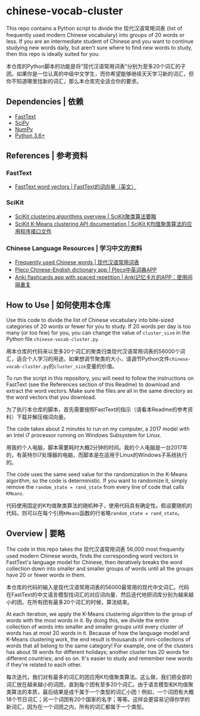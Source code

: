 # chinese-vocab-cluster
This repo contains a Python script to divide the 现代汉语常用词表 (list of frequently used modern Chinese vocabulary) into groups of 20 words or less. If you are an intermediate student of Chinese and you want to continue studying new words daily, but aren't sure where to find new words to study, then this repo is ideally suited for you.

本仓库的Python脚本的功能是将“现代汉语常用词表”分别为至多20个词汇的子团。如果你是一位认真的中级中文学生，而你希望能够继续天天学习新的词汇，但你不知道哪里找新的词汇，那么本仓库完全适合你的要求。

## Dependencies | 依赖
* [FastText](https://fasttext.cc/docs/en/support.html)
* [SciPy](https://docs.scipy.org/doc/scipy/reference/)
* [NumPy](https://numpy.org/doc/)
* [Python 3.6+](https://www.python.org/)

## References | 参考资料

### FastText
* [FastText word vectors | FastText的词向量（英文）](https://fasttext.cc/docs/en/crawl-vectors.html)

### SciKit
* [SciKit clustering algorithms overview | SciKit聚类算法要略](https://scikit-learn.org/stable/modules/clustering.html)
* [SciKit K-Means clustering API documentation | SciKit K均值聚类算法的应用程序接口文件](https://scikit-learn.org/stable/modules/generated/sklearn.cluster.KMeans.html#sklearn.cluster.KMeans)

### Chinese Language Resources | 学习中文的资料
* [Frequently used Chinese words | 现代汉语常用词表](https://gist.github.com/indiejoseph/eae09c673460aa0b56db)
* [Pleco Chinese-English dictionary app | Pleco中英词典APP](https://www.pleco.com/)
* [Anki flashcards app with spaced repetition | Anki记忆卡片的APP：使用间隔重复](https://apps.ankiweb.net/)

## How to Use | 如何使用本仓库

Use this code to divide the list of Chinese vocabulary into bite-sized categories of 20 words or fewer for you to study. If 20 words per day is too many (or too few) for you, you can change the value of `cluster_size` in the Python file `chinese-vocab-cluster.py`.

用本仓库的代码来以至多20个词汇的聚类归类现代汉语常用词表的56000个词汇，适合个人学习的用途。如果想调节聚类的大小，请调节Python文件`chinese-vocab-cluster.py`的`cluster_size`变量的价值。

To run the script in this repository, you will need to follow the instructions on FastText (see the References section of this Readme) to download and extract the word vectors. Make sure the files are all in the same directory as the word vectors that you download.

为了执行本仓库的脚本，首先需要按照FastText的指示（请看本Readme的参考资料）下载并解压缩词向量。

The code takes about 2 minutes to run on my computer, a 2017 model with an Intel i7 processor running on Windows Subsystem for Linux.

用我的个人电脑，脚本需要耗时大概2分钟的时间。我的个人电脑是一台2017年的，有英特尔i7处理器的电脑，而脚本是在适用于Linux的Windows子系统执行的。

The code uses the same seed value for the randomization in the K-Means algorithm, so the code is deterministic. If you want to randomize it, simply remove the `random_state = rand_state` from every line of code that calls `KMeans`.

代码使用固定的K均值聚类算法的随机种子，使用代码具有确定性。假设要随机的代码，则可以在每个引用`KMeans`函数的行省略`random_state = rand_state`。

## Overview | 要略

The code in this repo takes the 现代汉语常用词表 56,000 most frequently used modern Chinese words, finds the corresponding word vectors in FastText's language model for Chinese, then iteratively breaks the word collection down into smaller and smaller groups of words until all the groups have 20 or fewer words in them.

本仓库的代码的输入是现代汉语常用词表的56000最常用的现代中文词汇。代码在FastText的中文语言模型找词汇的对应词向量、然后迭代地把词库分别为越来越小的团。在所有团有最多20个词汇的时候，算法结束。

At each iteration, we apply the K-Means clustering algorithm to the group of words with the most words in it. By doing this, we divide the entire collection of words into smaller and smaller groups until every cluster of words has at most 20 words in it. Because of how the language model and K-Means clustering work, the end result is thousands of mini-collections of words that all belong to the same category! For example, one of the clusters has about 18 words for different holidays; another cluster has 20 words for different countries; and so on. It's easier to study and remember new words if they're related to each other.

每次迭代，我们对有最多的词汇的团应用K均值聚类算法。这么做，我们把全部的词汇放在越来越小的词团，直到每个团有至多20个词汇。由于语言模型和K均值聚类算法的本质，最后结果是成千属于一个类型的词汇小团！例如，一个词团有大概18个节日词汇；另一个词团有20个国家的名字；等等。这样会更容易记得你学的新词汇，因为在一个词团之内，所有的词汇都属于一个类型。